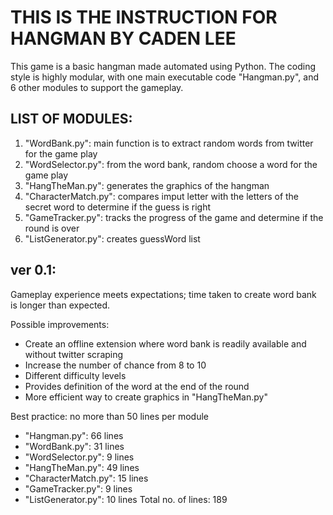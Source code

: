 # THIS IS THE INSTRUCTION FOR HANGMAN BY CADEN LEE

This game is a basic hangman made automated using Python.
The coding style is highly modular, with one main executable code "Hangman.py",
and 6 other modules to support the gameplay.

## LIST OF MODULES:
1. "WordBank.py": main function is to extract random words from twitter for the game play
2. "WordSelector.py": from the word bank, random choose a word for the game play
3. "HangTheMan.py": generates the graphics of the hangman
4. "CharacterMatch.py": compares imput letter with the letters of the secret word to determine if the guess is right
5. "GameTracker.py": tracks the progress of the game and determine if the round is over
6. "ListGenerator.py": creates guessWord list

## ver 0.1:
Gameplay experience meets expectations; time taken to create word bank is longer than expected.

Possible improvements:
- Create an offline extension where word bank is readily available and without twitter scraping
- Increase the number of chance from 8 to 10
- Different difficulty levels
- Provides definition of the word at the end of the round 
- More efficient way to create graphics in "HangTheMan.py"

Best practice: no more than 50 lines per module
- "Hangman.py": 66 lines
- "WordBank.py": 31 lines
- "WordSelector.py": 9 lines
- "HangTheMan.py": 49 lines
- "CharacterMatch.py": 15 lines
- "GameTracker.py": 9 lines
- "ListGenerator.py": 10 lines
Total no. of lines: 189
